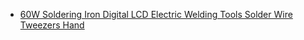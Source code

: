 - [60W Soldering Iron Digital LCD Electric Welding Tools Solder Wire Tweezers Hand](https://www.ebay.com/itm/193848791340)
